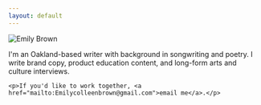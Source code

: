 ```yaml
---
layout: default
---
```


<div class="two-column">
  <div class="column">
    <img src="https://github.com/user-attachments/assets/d513b146-c119-4237-876b-601992211ccc" alt="Emily Brown">
  </div>
  
  <div class="column">
    <p>I'm an Oakland-based writer with background in songwriting and poetry. I write brand copy, product education content, and long-form arts and culture interviews.</p>
    
    <p>If you'd like to work together, <a href="mailto:Emilycolleenbrown@gmail.com">email me</a>.</p>
  </div>
</div>